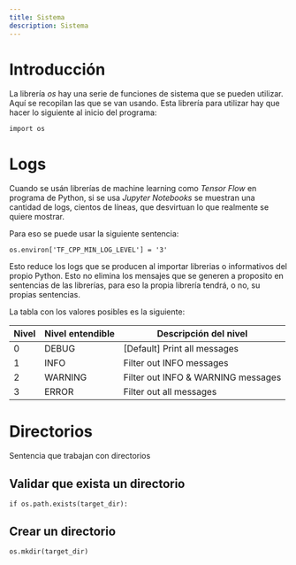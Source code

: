 ```yaml
---
title: Sistema
description: Sistema
---
```


# Introducción

La librería *os* hay una serie de funciones de sistema que se pueden utilizar. Aquí se recopilan las que se van usando. Esta librería para utilizar hay que hacer lo siguiente al inicio del programa:

```tpl
import os
```

# Logs

Cuando se usán librerías de machine learning como *Tensor Flow* en programa de Python, si se usa *Jupyter Notebooks* se muestran una cantidad de logs, cientos de líneas, que desvirtuan lo que realmente se quiere mostrar.

Para eso se puede usar la siguiente sentencia:

```tpl
os.environ['TF_CPP_MIN_LOG_LEVEL'] = '3'  
```

Esto reduce los logs que se producen al importar librerias o informativos del propio Python. Esto no elimina los mensajes que se generen a proposito en sentencias de las librerías, para eso la propia librería tendrá, o no, su propias sentencias.

La tabla con los valores posibles es la siguiente:

Nivel | Nivel entendible | Descripción del nivel
--------|--------|--------
0 | DEBUG | [Default] Print all messages       
1 | INFO | Filter out INFO messages           
2 | WARNING | Filter out INFO & WARNING messages 
3 | ERROR | Filter out all messages   

# Directorios

Sentencia que trabajan con directorios

## Validar que exista un directorio

```tpl
if os.path.exists(target_dir):
```

## Crear un directorio
```tpl
os.mkdir(target_dir)
```

